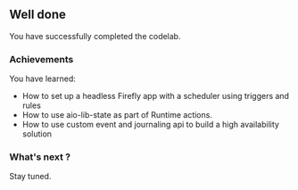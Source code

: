 ## Well done

You have successfully completed the codelab.

### Achievements

You have learned: 

* How to set up a headless Firefly app with a scheduler using triggers and rules
* How to use aio-lib-state as part of Runtime actions.
* How to use custom event and journaling api to build a high availability solution 

### What's next ?

Stay tuned.